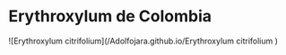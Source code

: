 # Erythroxylum de Colombia

![Erythroxylum citrifolium](/Adolfojara.github.io/Erythroxylum citrifolium )

